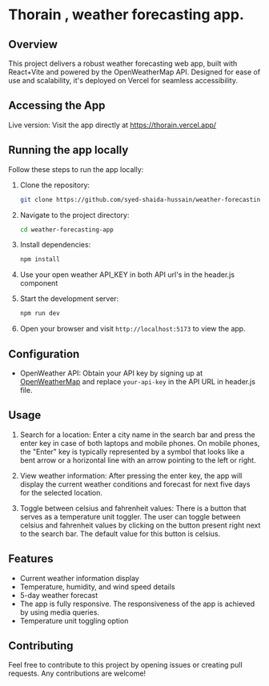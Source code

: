 # Thorain , weather forecasting app.
## Overview
This project delivers a robust weather forecasting web app, built with React+Vite and powered by the OpenWeatherMap API. Designed for ease of use and scalability, it's deployed on Vercel for seamless accessibility.

## Accessing the App
Live version: Visit the app directly at https://thorain.vercel.app/

## Running the app locally
Follow these steps to run the app locally:

1. Clone the repository:
    ```bash
    git clone https://github.com/syed-shaida-hussain/weather-forecasting-app
    ```

2. Navigate to the project directory:
    ```bash
    cd weather-forecasting-app
    ```

3. Install dependencies:
    ```bash
    npm install
    ```

4. Use your open weather API_KEY in both API url's in the header.js component

5. Start the development server:
    ```bash
    npm run dev
    ```

6. Open your browser and visit `http://localhost:5173` to view the app.

## Configuration
- OpenWeather API: Obtain your API key by signing up at [OpenWeatherMap](https://openweathermap.org/) and replace `your-api-key` in the API URL in header.js file.

## Usage 
1. Search for a location:
Enter a city name in the search bar and press the enter key in case of both laptops and mobile phones.
On mobile phones, the "Enter" key is typically represented by a symbol that looks like a bent arrow or a horizontal line with an arrow pointing to the left or right.

2. View weather information:
After pressing the enter key, the app will display the current weather conditions and forecast for next five days for the selected location.

3. Toggle between celsius and fahrenheit values: 
There is a button that serves as a temperature unit toggler. The user can toggle between celsius and fahrenheit values by clicking on the button present right next to the search bar. The default value for this button is celsius.

## Features
- Current weather information display
- Temperature, humidity, and wind speed details
- 5-day weather forecast
- The app is fully responsive. The responsiveness of the app is achieved by using media queries.
- Temperature unit toggling option

## Contributing
Feel free to contribute to this project by opening issues or creating pull requests. Any contributions are welcome!

